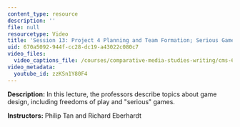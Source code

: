 ```yaml
---
content_type: resource
description: ''
file: null
resourcetype: Video
title: 'Session 13: Project 4 Planning and Team Formation; Serious Games'
uid: 670a5092-944f-cc28-dc19-a43022c080c7
video_files:
  video_captions_file: /courses/comparative-media-studies-writing/cms-611j-creating-video-games-fall-2014/lecture-videos/lecture-13-serious-games-simulation-abstraction/zzKSn1Y80F4.vtt
video_metadata:
  youtube_id: zzKSn1Y80F4
---
```


**Description:** In this lecture, the professors describe topics about game design, including freedoms of play and "serious" games.

**Instructors:** Philip Tan and Richard Eberhardt